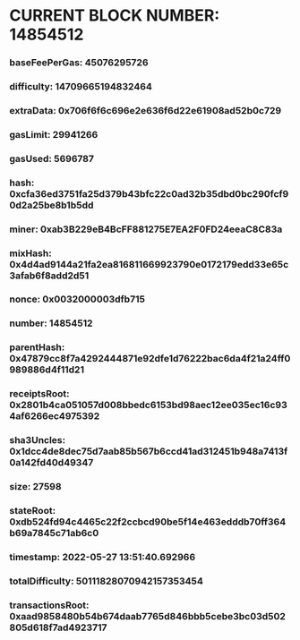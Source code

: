 # CURRENT BLOCK NUMBER: 14854512

### baseFeePerGas: 45076295726
### difficulty: 14709665194832464
### extraData: 0x706f6f6c696e2e636f6d22e61908ad52b0c729
### gasLimit: 29941266
### gasUsed: 5696787
### hash: 0xcfa36ed3751fa25d379b43bfc22c0ad32b35dbd0bc290fcf90d2a25be8b1b5dd
### miner: 0xab3B229eB4BcFF881275E7EA2F0FD24eeaC8C83a
### mixHash: 0x4d4ad9144a21fa2ea816811669923790e0172179edd33e65c3afab6f8add2d51
### nonce: 0x0032000003dfb715
### number: 14854512
### parentHash: 0x47879cc8f7a4292444871e92dfe1d76222bac6da4f21a24ff0989886d4f11d21
### receiptsRoot: 0x2801b4ca051057d008bbedc6153bd98aec12ee035ec16c934af6266ec4975392
### sha3Uncles: 0x1dcc4de8dec75d7aab85b567b6ccd41ad312451b948a7413f0a142fd40d49347
### size: 27598
### stateRoot: 0xdb524fd94c4465c22f2ccbcd90be5f14e463edddb70ff364b69a7845c71ab6c0
### timestamp: 2022-05-27 13:51:40.692966
### totalDifficulty: 50111828070942157353454
### transactionsRoot: 0xaad9858480b54b674daab7765d846bbb5cebe3bc03d502805d618f7ad4923717
